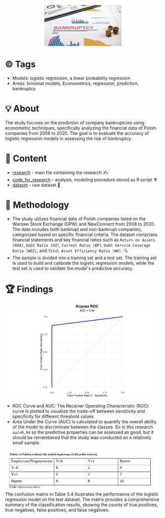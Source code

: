 
<div align="center">
  <img src="https://github.com/dzima22/The-evaluation-of-the-risk-of-corporate-bankruptcy-/blob/main/imgs/bankruptcy.jpg" alt="" width="250"/>
</div>

# ©️ Tags
- Models: logistic regression, a linear probability regression
- Areas: binomial models, Econometrics, regression, prediction, bankruptcy

# :bulb: About
The study focuses on the prediction of company bankruptcies using econometric techniques, specifically analyzing the financial data of Polish companies from 2008 to 2020. The goal is to evaluate the accuracy of logistic regression models in assessing the risk of bankruptcy.
# :open_file_folder: Content
- [research](https://github.com/dzima22/The-evaluation-of-the-risk-of-corporate-bankruptcy-/blob/main/research.pdf) -  main file containing the research ✍️
- [code_for_research](https://github.com/dzima22/The-evaluation-of-the-risk-of-corporate-bankruptcy-/blob/main/code_for_research.R) – analysis, modeling procedure stored as R script ⚗️
- [dataset](https://github.com/dzima22/The-evaluation-of-the-risk-of-corporate-bankruptcy-/blob/main/dane_do_projektu1.xlsx) – raw dataset 📀

# :test_tube: Methodology
- The study utilizes financial data of Polish companies listed on the Warsaw Stock Exchange (GPW) and NewConnect from 2008 to 2020. The data includes both bankrupt and non-bankrupt companies, categorized based on specific financial criteria. The dataset comprises financial statements and key financial ratios such as `Return on Assets (ROA)`, `Debt Ratio (OZ)`, `Current Ratio (BP)`, `Debt Service Coverage Ratio (WOZ)`, and `Total Asset Efficiency Ratio (WO)`. 🔍
- The sample is divided into a training set and a test set. The training set is used to build and calibrate the logistic regression models, while the test set is used to validate the model's predictive accuracy.

# 🏆 Findings

<div align="center">
  <img src="https://github.com/dzima22/The-evaluation-of-the-risk-of-corporate-bankruptcy-/blob/main/imgs/Rcurve.png" alt="" width="600"/>
</div>

- ROC Curve and AUC: The Receiver Operating Characteristic (ROC) curve is plotted to visualize the trade-off between sensitivity and specificity for different threshold values
- Area Under the Curve (AUC) is calculated to quantify the overall ability of the model to discriminate between the classes. So in this research `auc=0,94` so the predictive properties can be assessed as good, but it should be remembered that the study was conducted on a relatively small sample.

<div align="center">
  <img src="https://github.com/dzima22/The-evaluation-of-the-risk-of-corporate-bankruptcy-/blob/main/imgs/test%20estimation.jpg" alt=""/>
</div>
The confusion matrix in Table 3.4 illustrates the performance of the logistic regression model on the test dataset. The matrix provides a comprehensive summary of the classification results, showing the counts of true positives, true negatives, false positives, and false negatives.
